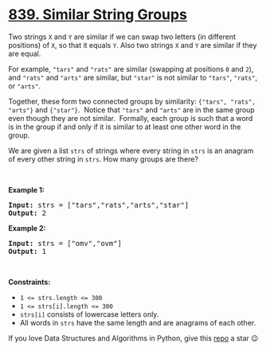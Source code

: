 # [839. Similar String Groups][title]

<p>Two strings <code>X</code> and <code>Y</code> are similar if we can swap two letters (in different positions) of <code>X</code>, so that it equals <code>Y</code>. Also two strings <code>X</code> and <code>Y</code> are similar if they are equal.</p>
<p>For example, <code>"tars"</code> and <code>"rats"</code> are similar (swapping at positions <code>0</code> and <code>2</code>), and <code>"rats"</code> and <code>"arts"</code> are similar, but <code>"star"</code> is not similar to <code>"tars"</code>, <code>"rats"</code>, or <code>"arts"</code>.</p>
<p>Together, these form two connected groups by similarity: <code>{"tars", "rats", "arts"}</code> and <code>{"star"}</code>.  Notice that <code>"tars"</code> and <code>"arts"</code> are in the same group even though they are not similar.  Formally, each group is such that a word is in the group if and only if it is similar to at least one other word in the group.</p>
<p>We are given a list <code>strs</code> of strings where every string in <code>strs</code> is an anagram of every other string in <code>strs</code>. How many groups are there?</p>
<p> </p>
<p><strong>Example 1:</strong></p>
<pre><strong>Input:</strong> strs = ["tars","rats","arts","star"]
<strong>Output:</strong> 2
</pre>
<p><strong>Example 2:</strong></p>
<pre><strong>Input:</strong> strs = ["omv","ovm"]
<strong>Output:</strong> 1
</pre>
<p> </p>
<p><strong>Constraints:</strong></p>
<ul>
<li><code>1 &lt;= strs.length &lt;= 300</code></li>
<li><code>1 &lt;= strs[i].length &lt;= 300</code></li>
<li><code>strs[i]</code> consists of lowercase letters only.</li>
<li>All words in <code>strs</code> have the same length and are anagrams of each other.</li>
</ul>


If you love Data Structures and Algorithms in Python, give this [repo][me] a star :wink:

[title]: https://leetcode.com/problems/similar-string-groups
[me]: https://github.com/bumblebee211196/awesome-python-leetcode